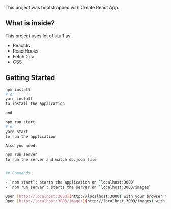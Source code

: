 This project was bootstrapped with Create React App.

## What is inside?

This project uses lot of stuff as:

- ReactJs
- ReactHooks
- FetchData
- CSS


## Getting Started

```bash
npm install
# or
yarn install
to install the application

and 

npm run start
# or
yarn start
to run the application

```

```bash
Also you need:

npm run server
to run the server and watch db.json file


## Commands

- `npm start`: starts the application on `localhost:3000`
- `npm run server`: starts the server on `localhost:3003/images`

Open [http://localhost:3000](http://localhost:3000) with your browser to see the result.
Open [http://localhost:3003/images](http://localhost:3003/images) with your browser to see the result.
